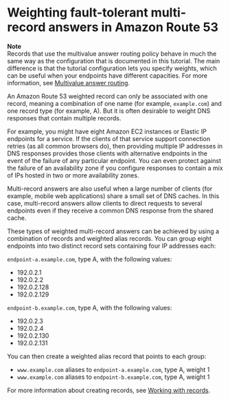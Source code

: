 # Weighting fault\-tolerant multi\-record answers in Amazon Route 53<a name="TutorialWeightedFTMR"></a>

**Note**  
Records that use the multivalue answer routing policy behave in much the same way as the configuration that is documented in this tutorial\. The main difference is that the tutorial configuration lets you specify weights, which can be useful when your endpoints have different capacities\. For more information, see [Multivalue answer routing](routing-policy-multivalue.md)\.

An Amazon Route 53 weighted record can only be associated with one record, meaning a combination of one name \(for example, `example.com`\) and one record type \(for example, A\)\. But it is often desirable to weight DNS responses that contain multiple records\. 

For example, you might have eight Amazon EC2 instances or Elastic IP endpoints for a service\. If the clients of that service support connection retries \(as all common browsers do\), then providing multiple IP addresses in DNS responses provides those clients with alternative endpoints in the event of the failure of any particular endpoint\. You can even protect against the failure of an availability zone if you configure responses to contain a mix of IPs hosted in two or more availability zones\.

Multi\-record answers are also useful when a large number of clients \(for example, mobile web applications\) share a small set of DNS caches\. In this case, multi\-record answers allow clients to direct requests to several endpoints even if they receive a common DNS response from the shared cache\.

These types of weighted multi\-record answers can be achieved by using a combination of records and weighted alias records\. You can group eight endpoints into two distinct record sets containing four IP addresses each:

`endpoint-a.example.com`, type A, with the following values:
+ 192\.0\.2\.1
+ 192\.0\.2\.2
+ 192\.0\.2\.128
+ 192\.0\.2\.129

`endpoint-b.example.com`, type A, with the following values:
+ 192\.0\.2\.3
+ 192\.0\.2\.4
+ 192\.0\.2\.130
+ 192\.0\.2\.131

You can then create a weighted alias record that points to each group:
+ `www.example.com` aliases to `endpoint-a.example.com`, type A, weight 1
+ `www.example.com` aliases to `endpoint-b.example.com`, type A, weight 1

For more information about creating records, see [Working with records](rrsets-working-with.md)\.